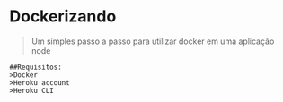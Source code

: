 # Dockerizando
>Um simples passo a passo para utilizar docker em uma aplicação node
```
##Requisitos:
>Docker
>Heroku account
>Heroku CLI
```

